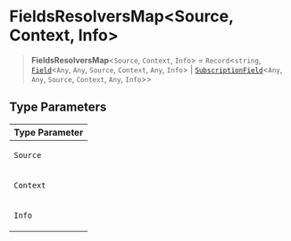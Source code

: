 # FieldsResolversMap\<Source, Context, Info\>

> **FieldsResolversMap**\<`Source`, `Context`, `Info`\> = `Record`\<`string`, [`Field`](Field.md)\<`Any`, `Any`, `Source`, `Context`, `Any`, `Info`\> \| [`SubscriptionField`](SubscriptionField.md)\<`Any`, `Any`, `Source`, `Context`, `Any`, `Info`\>\>

## Type Parameters

<table>
<thead>
<tr>
<th>Type Parameter</th>
</tr>
</thead>
<tbody>
<tr>
<td>

`Source`

</td>
</tr>
<tr>
<td>

`Context`

</td>
</tr>
<tr>
<td>

`Info`

</td>
</tr>
</tbody>
</table>
